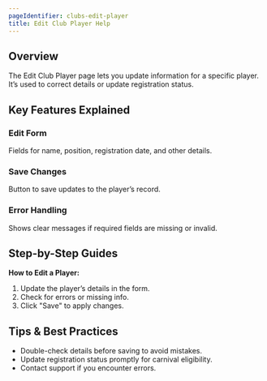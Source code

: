 ```yaml
---
pageIdentifier: clubs-edit-player
title: Edit Club Player Help
---
```


## Overview
The Edit Club Player page lets you update information for a specific player. It’s used to correct details or update registration status.

## Key Features Explained
### Edit Form
Fields for name, position, registration date, and other details.

### Save Changes
Button to save updates to the player’s record.

### Error Handling
Shows clear messages if required fields are missing or invalid.

## Step-by-Step Guides
**How to Edit a Player:**
1. Update the player’s details in the form.
2. Check for errors or missing info.
3. Click "Save" to apply changes.

## Tips & Best Practices
- Double-check details before saving to avoid mistakes.
- Update registration status promptly for carnival eligibility.
- Contact support if you encounter errors.
